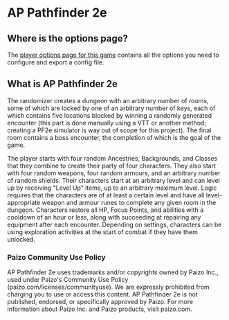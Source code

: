 # AP Pathfinder 2e

## Where is the options page?

The [player options page for this game](../player-options) contains all the options you need to configure and export a
config file.

## What is AP Pathfinder 2e

The randomizer creates a dungeon with an arbitrary number of rooms, some of which are locked by one of an arbitrary 
number of keys, each of which contains five locations blocked by winning a randomly generated 
encounter (this part is done manually using a VTT or another method; creating a PF2e simulator is way out of scope for 
this project). The final room contains a boss encounter, the completion of which is the goal of the game.

The player starts with four random Ancestries, Backgrounds, and Classes that they combine to create their party of four 
characters. They also start with four random weapons, four random armours, and an arbitrary number of random shields. 
Their characters start at an arbitrary level and can level up by receiving "Level Up" items, up to an arbitrary maximum 
level. Logic requires that the characters are of at least a certain level and have all level-appropriate weapon and 
armour runes to complete any given room in the dungeon. Characters restore all HP, Focus Points, and abilities with a 
cooldown of an hour or less, along with succeeding at repairing any equipment after each encounter. Depending on 
settings, characters can be using exploration activities at the start of combat if they have them unlocked.

### Paizo Community Use Policy

AP Pathfinder 2e uses trademarks and/or copyrights owned by Paizo Inc., used under Paizo's Community Use Policy 
(paizo.com/licenses/communityuse). We are expressly prohibited from charging you to use or access this content. 
AP Pathfinder 2e is not published, endorsed, or specifically approved by Paizo. For more information about Paizo Inc. 
and Paizo products, visit paizo.com.